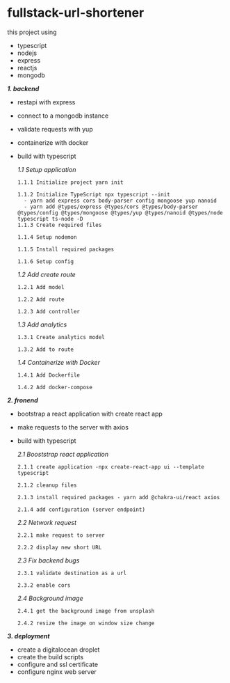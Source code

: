 # fullstack-url-shortener

this project using

- typescript
- nodejs
- express
- reactjs
- mongodb

**_1. backend_**

- restapi with express
- connect to a mongodb instance
- validate requests with yup
- containerize with docker
- build with typescript

  _1.1 Setup application_

  ```
  1.1.1 Initialize project yarn init

  1.1.2 Initialize TypeScript npx typescript --init
    - yarn add express cors body-parser config mongoose yup nanoid
    - yarn add @types/express @types/cors @types/body-parser @types/config @types/mongoose @types/yup @types/nanoid @types/node typescript ts-node -D
  1.1.3 Create required files

  1.1.4 Setup nodemon

  1.1.5 Install required packages

  1.1.6 Setup config
  ```

  _1.2 Add create route_

  ```
  1.2.1 Add model

  1.2.2 Add route

  1.2.3 Add controller
  ```

  _1.3 Add analytics_

  ```
  1.3.1 Create analytics model

  1.3.2 Add to route
  ```

  _1.4 Containerize with Docker_

  ```
  1.4.1 Add Dockerfile

  1.4.2 Add docker-compose
  ```

**_2. fronend_**

- bootstrap a react application with create react app
- make requests to the server with axios
- build with typescript

  _2.1 Booststrap react application_

  ```
  2.1.1 create application -npx create-react-app ui --template typescript

  2.1.2 cleanup files

  2.1.3 install required packages - yarn add @chakra-ui/react axios

  2.1.4 add configuration (server endpoint)
  ```

  _2.2 Network request_

  ```
  2.2.1 make request to server

  2.2.2 display new short URL
  ```

  _2.3 Fix backend bugs_

  ```
  2.3.1 validate destination as a url

  2.3.2 enable cors
  ```

  _2.4 Background image_

  ```
  2.4.1 get the background image from unsplash

  2.4.2 resize the image on window size change
  ```

**_3. deployment_**

- create a digitalocean droplet
- create the build scripts
- configure and ssl certificate
- configure nginx web server
